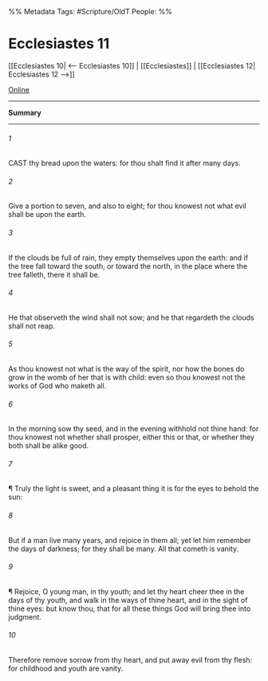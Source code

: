 

%% Metadata
Tags: #Scripture/OldT
People: 
%%
# Ecclesiastes 11
[[Ecclesiastes 10| <-- Ecclesiastes 10]] | [[Ecclesiastes]] | [[Ecclesiastes 12| Ecclesiastes 12 -->]]

[Online](https://churchofjesuschrist.org/study/scriptures/ot/eccl/11?lang=eng)

---
__Summary__



---

###### 1
CAST thy bread upon the waters: for thou shalt find it after many days.
###### 2
Give a portion to seven, and also to eight; for thou knowest not what evil shall be upon the earth.
###### 3
If the clouds be full of rain, they empty themselves upon the earth: and if the tree fall toward the south, or toward the north, in the place where the tree falleth, there it shall be.
###### 4
He that observeth the wind shall not sow; and he that regardeth the clouds shall not reap.
###### 5
As thou knowest not what is the way of the spirit, nor how the bones do grow in the womb of her that is with child: even so thou knowest not the works of God who maketh all.
###### 6
In the morning sow thy seed, and in the evening withhold not thine hand: for thou knowest not whether shall prosper, either this or that, or whether they both shall be alike good.
###### 7
¶ Truly the light is sweet, and a pleasant thing it is for the eyes to behold the sun:
###### 8
But if a man live many years, and rejoice in them all; yet let him remember the days of darkness; for they shall be many.  All that cometh is vanity.
###### 9
¶ Rejoice, O young man, in thy youth; and let thy heart cheer thee in the days of thy youth, and walk in the ways of thine heart, and in the sight of thine eyes: but know thou, that for all these things God will bring thee into judgment.
###### 10
Therefore remove sorrow from thy heart, and put away evil from thy flesh: for childhood and youth are vanity.



